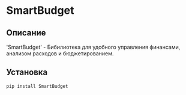 # SmartBudget

## Описание
'SmartBudget' - Бибилиотека для удобного управления финансами, анализом расходов и бюджетированием.

## Установка

```python
pip install SmartBudget
